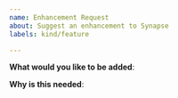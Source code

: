 ```yaml
---
name: Enhancement Request
about: Suggest an enhancement to Synapse
labels: kind/feature

---
```


**What would you like to be added**:

**Why is this needed**: